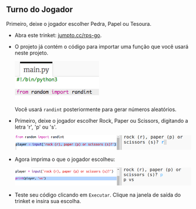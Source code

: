 ## Turno do Jogador

Primeiro, deixe o jogador escolher Pedra, Papel ou Tesoura.

+ Abra este trinket: <a href="http://jumpto.cc/rps-go" target="_blank">jumpto.cc/rps-go</a>.

+ O projeto já contém o código para importar uma função que você usará neste projeto.
    
    ![captura de tela](images/rps-imports.png)
    
    Você usará `randint` posteriormente para gerar números aleatórios.

+ Primeiro, deixe o jogador escolher Rock, Paper ou Scissors, digitando a letra 'r', 'p' ou 's'.
    
    ![captura de tela](images/rps-input.png)

+ Agora imprima o que o jogador escolheu:
    
    ![captura de tela](images/rps-player.png)

+ Teste seu código clicando em `Executar`. Clique na janela de saída do trinket e insira sua escolha.